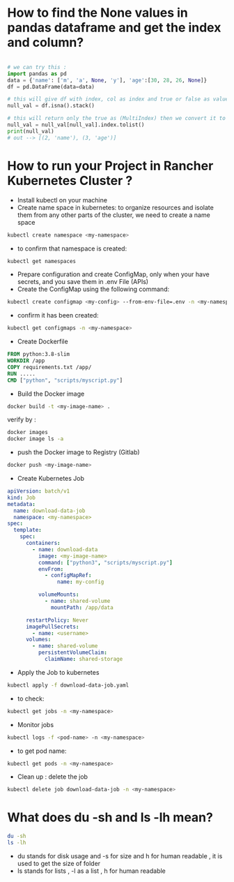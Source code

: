 # How to find the None values in pandas dataframe and get the index and column? 

```python

# we can try this :
import pandas as pd
data = {'name': ['m', 'a', None, 'y'], 'age':[30, 28, 26, None]}
df = pd.DataFrame(data=data)

# this will give df with index, col as index and true or false as values 
null_val = df.isna().stack()

# this will return only the true as (MultiIndex) then we convert it to list so we will have list of tuples at end 
null_val = null_val[null_val].index.tolist()
print(null_val)
# out --> [(2, 'name'), (3, 'age')]
```

# How to run your Project in Rancher Kubernetes Cluster ?

- Install kubectl on your machine
- Create name space in kubernetes: to organize resources and isolate them from any other parts of the cluster, we need to create a name space
```bash
kubectl create namespace <my-namespace>
```
- to confirm that namespace is created:
```bash
kubectl get namespaces
```
- Prepare configuration and create ConfigMap, only when your have secrets, and you save them in .env File (APIs)
- Create the ConfigMap using the following command:
```bash
kubectl create configmap <my-config> --from-env-file=.env -n <my-namespace>
```
- confirm it has been created:
```bash
kubectl get configmaps -n <my-namespace>
```
- Create Dockerfile
```Dockerfile
FROM python:3.8-slim
WORKDIR /app
COPY requirements.txt /app/
RUN .....
CMD ["python", "scripts/myscript.py"]
```
- Build the Docker image
```bash
docker build -t <my-image-name> .
```
verify by :
```bash
docker images
docker image ls -a
```
- push the Docker image to Registry (Gitlab)
```bash
docker push <my-image-name>
```
- Create Kubernetes Job
```yaml
apiVersion: batch/v1
kind: Job
metadata:
  name: download-data-job
  namespace: <my-namespace>
spec:
  template:
    spec:
      containers:
        - name: download-data
          image: <my-image-name>
          command: ["python3", "scripts/myscript.py"]
          envFrom:
            - configMapRef:
                name: my-config

          volumeMounts:
            - name: shared-volume
              mountPath: /app/data  

      restartPolicy: Never
      imagePullSecrets:
        - name: <username>
      volumes:
        - name: shared-volume
          persistentVolumeClaim:
            claimName: shared-storage
```
- Apply the Job to kubernetes
```bash
kubectl apply -f download-data-job.yaml
```
- to check:
```bash
kubectl get jobs -n <my-namespace>
```
- Monitor jobs
```bash
kubectl logs -f <pod-name> -n <my-namespace>
```
 - to get pod name:
 ```bash
kubectl get pods -n <my-namespace>
```
- Clean up : delete the job
```bash
kubectl delete job download-data-job -n <my-namespace>
```
# What does du -sh and ls -lh mean?

```bash
du -sh
ls -lh
```
- du stands for disk usage and -s for size and h for human readable , it is used to get the size of folder
- ls stands for lists , -l as a list , h for human readable


